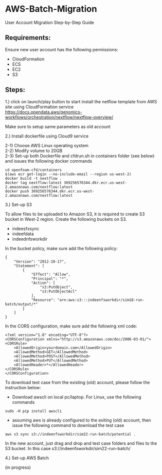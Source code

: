 # AWS-Batch-Migration
User Account Migration Step-by-Step Guide

## Requirements:
Ensure new user account has the following permissions:
- CloudFormation
- ECS
- EC2
- S3 

## Steps:
1.) click on launch/play button to start install the netflow template from AWS site using CloudFormation service<br/>
https://docs.opendata.aws/genomics-workflows/orchestration/nextflow/nextflow-overview/

Make sure to setup same parameters as old account

2.) Install dockerfile using Cloud9 service

2-1) Choose AWS Linux operating system <br/>
2-2) Modify volume to 20GB <br/>
2-3) Set-up both Dockerfile and cfdrun.sh in containers folder (see below) and issues the following docker commands
```
cd openfoam-cfd/containers
$(aws ecr get-login --no-include-email --region us-west-2)
docker build -t nextflow .
docker tag nextflow:latest 369256576344.dkr.ecr.us-west-2.amazonaws.com/nextflow:latest
docker push 369256576344.dkr.ecr.us-west-2.amazonaws.com/nextflow:latest
```
3.) Set-up S3

To allow files to be uploaded to Amazon S3, it is required to create S3 bucket in West-2 region. Create the following buckets on S3. <br/>
- indeesfxsync 
- indeefdata 
- indeednfsworkdir 
 
In the bucket policy, make sure add the following policy:
```
{
    "Version": "2012-10-17",
    "Statement": [
        {
            "Effect": "Allow",
            "Principal": "*",
            "Action": [
                "s3:PutObject",
                "s3:PutObjectAcl"
            ],
            "Resource": "arn:aws:s3:::indeenfsworkdir/sim18-run-batch/output/*"
        }
    ]
}
```

In the CORS configuration, make sure add the following xml code:
```
<?xml version="1.0" encoding="UTF-8"?>
<CORSConfiguration xmlns="http://s3.amazonaws.com/doc/2006-03-01/">
<CORSRule>
    <AllowedOrigin>yourdomain.com</AllowedOrigin>
    <AllowedMethod>GET</AllowedMethod>
    <AllowedMethod>POST</AllowedMethod>
    <AllowedMethod>PUT</AllowedMethod>
    <AllowedHeader>*</AllowedHeader>
</CORSRule>
</CORSConfiguration>
```

To download test case from the existing (old) account, please follow the instruction below: <br/>
- Download awscli on local pc/laptop. For Linux, use the following commands <br/>
```
sudo -H pip install awscli
```
- assuming aws is already configured to the exiting (old) account, then issue the following command to download the test case <br/>
```
aws s3 sync s3://indeenfsworkdir/sim22-run-batch/potential .
```

In the new account, just drag and drop and test case folders and files to the S3 bucket. In this case s3://indeenfsworkdir/sim22-run-batch/

4.) Set-up AWS Batch

(in progress)
